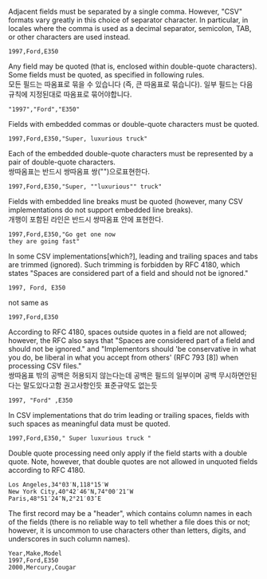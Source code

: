 Adjacent fields must be separated by a single comma. However, "CSV" formats vary greatly in this choice of separator character. In particular, in locales where the comma is used as a decimal separator, semicolon, TAB, or other characters are used instead.

    1997,Ford,E350
Any field may be quoted (that is, enclosed within double-quote characters). Some fields must be quoted, as specified in following rules.
<br>모든 필드는 따옴표로 묶을 수 있습니다 (즉, 큰 따옴표로 묶습니다). 일부 필드는 다음 규칙에 지정된대로 따옴표로 묶어야합니다. 
    
    "1997","Ford","E350"

Fields with embedded commas or double-quote characters must be quoted.
<br>    

    1997,Ford,E350,"Super, luxurious truck"
Each of the embedded double-quote characters must be represented by a pair of double-quote characters.
<br> 쌍따옴표는 반드시 쌍따옴표 쌍("")으로표현한다. 

    1997,Ford,E350,"Super, ""luxurious"" truck"
Fields with embedded line breaks must be quoted (however, many CSV implementations do not support embedded line breaks).
<br>    개행이 포함된 라인은 반드시 쌍따옴표 안에 표현한다.

    1997,Ford,E350,"Go get one now
    they are going fast"

In some CSV implementations[which?], leading and trailing spaces and tabs are trimmed (ignored). Such trimming is forbidden by RFC 4180, which states "Spaces are considered part of a field and should not be ignored."
<br>    

    1997, Ford, E350
not same as
    
    1997,Ford,E350
According to RFC 4180, spaces outside quotes in a field are not allowed; however, the RFC also says that "Spaces are considered part of a field and should not be ignored." and "Implementors should 'be conservative in what you do, be liberal in what you accept from others' (RFC 793 [8]) when processing CSV files."
<br>    쌍따옴표 밖의 공백은 허용되지 않는다는데 공백은 필드의 일부이며 공백 무시하면안된다는 말도있다고함
        권고사항인듯 표준규약도 없는듯

    1997, "Ford" ,E350
In CSV implementations that do trim leading or trailing spaces, fields with such spaces as meaningful data must be quoted.
<br>   

    1997,Ford,E350," Super luxurious truck "
Double quote processing need only apply if the field starts with a double quote. Note, however, that double quotes are not allowed in unquoted fields according to RFC 4180.
<br>
    
    Los Angeles,34°03′N,118°15′W
    New York City,40°42′46″N,74°00′21″W
    Paris,48°51′24″N,2°21′03″E
The first record may be a "header", which contains column names in each of the fields (there is no reliable way to tell whether a file does this or not; however, it is uncommon to use characters other than letters, digits, and underscores in such column names).
<br>

    Year,Make,Model
    1997,Ford,E350
    2000,Mercury,Cougar
